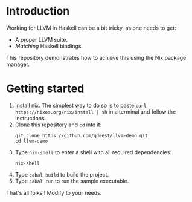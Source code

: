 # Introduction

Working for LLVM in Haskell can be a bit tricky, as one needs to get:

- A proper LLVM suite.
- *Matching* Haskell bindings.

This repository demonstrates how to achieve this using the Nix package manager.

# Getting started

1. [Install nix](https://nixos.org/nix/download.html). The simplest way to do so
   is to paste `curl https://nixos.org/nix/install | sh` in a terminal and
   follow the instructions.
2. Clone this repository and `cd` into it:
   ```
   git clone https://github.com/gdeest/llvm-demo.git
   cd llvm-demo
   ```
3. Type `nix-shell` to enter a shell with all required dependencies:
   ```
   nix-shell
   ```
3. Type `cabal build` to build the project.
4. Type `cabal run` to run the sample executable.

That's all folks ! Modify to your needs.
